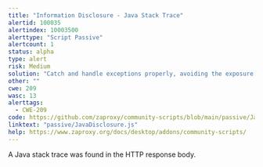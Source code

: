 ```yaml
---
title: "Information Disclosure - Java Stack Trace"
alertid: 100035
alertindex: 10003500
alerttype: "Script Passive"
alertcount: 1
status: alpha
type: alert
risk: Medium
solution: "Catch and handle exceptions properly, avoiding the exposure of stack traces to users. Configure the web server or application framework to log stack traces instead of displaying them. "
other: ""
cwe: 209
wasc: 13
alerttags: 
  - CWE-209
code: https://github.com/zaproxy/community-scripts/blob/main/passive/JavaDisclosure.js
linktext: "passive/JavaDisclosure.js"
help: https://www.zaproxy.org/docs/desktop/addons/community-scripts/
---
```

A Java stack trace was found in the HTTP response body.
